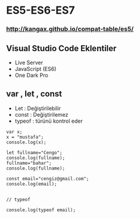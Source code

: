 # ES5-ES6-ES7
### http://kangax.github.io/compat-table/es5/


## Visual Studio Code Eklentiler
- Live Server
- JavaScript (ES6)
- One Dark Pro

## var , let , const


- Let : Değiştirilebilir
- const : Değiştirilemez
- typeof : türünü kontrol eder

```
var x;
x = "mustafa";
console.log(x);

let fullname="Cengo";
console.log(fullname);
fullname="bahar";
console.log(fullname);

const email="cengiz@gmail.com";
console.log(email);


// typeof

console.log(typeof email);


```
